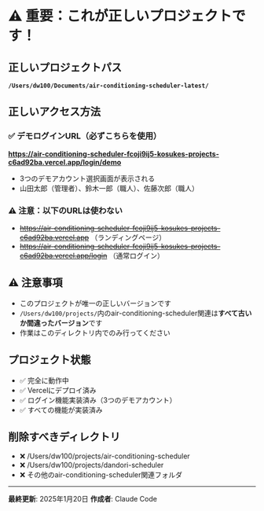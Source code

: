 # ⚠️ 重要：これが正しいプロジェクトです！

## 正しいプロジェクトパス
**`/Users/dw100/Documents/air-conditioning-scheduler-latest/`**

## 正しいアクセス方法

### ✅ デモログインURL（必ずこちらを使用）
**https://air-conditioning-scheduler-fcoji9ij5-kosukes-projects-c6ad92ba.vercel.app/login/demo**
- 3つのデモアカウント選択画面が表示される
- 山田太郎（管理者）、鈴木一郎（職人）、佐藤次郎（職人）

### ⚠️ 注意：以下のURLは使わない
- ~~https://air-conditioning-scheduler-fcoji9ij5-kosukes-projects-c6ad92ba.vercel.app~~ （ランディングページ）
- ~~https://air-conditioning-scheduler-fcoji9ij5-kosukes-projects-c6ad92ba.vercel.app/login~~ （通常ログイン）

## ⚠️ 注意事項
- このプロジェクトが唯一の正しいバージョンです
- `/Users/dw100/projects/`内のair-conditioning-scheduler関連は**すべて古いか間違ったバージョン**です
- 作業はこのディレクトリ内でのみ行ってください

## プロジェクト状態
- ✅ 完全に動作中
- ✅ Vercelにデプロイ済み
- ✅ ログイン機能実装済み（3つのデモアカウント）
- ✅ すべての機能が実装済み

## 削除すべきディレクトリ
- ❌ /Users/dw100/projects/air-conditioning-scheduler
- ❌ /Users/dw100/projects/dandori-scheduler
- ❌ その他のair-conditioning-scheduler関連フォルダ

---
**最終更新**: 2025年1月20日
**作成者**: Claude Code